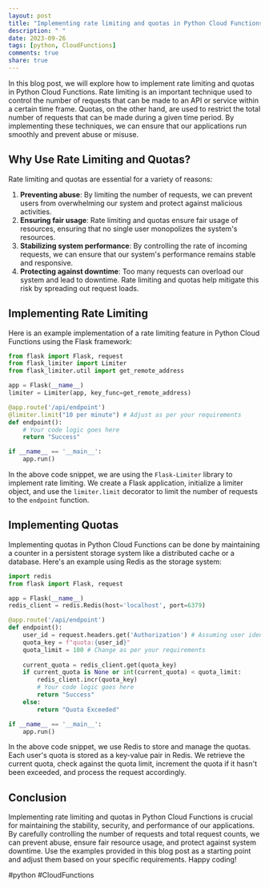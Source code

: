 ```yaml
---
layout: post
title: "Implementing rate limiting and quotas in Python Cloud Functions"
description: " "
date: 2023-09-26
tags: [python, CloudFunctions]
comments: true
share: true
---
```


In this blog post, we will explore how to implement rate limiting and quotas in Python Cloud Functions. Rate limiting is an important technique used to control the number of requests that can be made to an API or service within a certain time frame. Quotas, on the other hand, are used to restrict the total number of requests that can be made during a given time period. By implementing these techniques, we can ensure that our applications run smoothly and prevent abuse or misuse.

## Why Use Rate Limiting and Quotas?

Rate limiting and quotas are essential for a variety of reasons:

1. **Preventing abuse**: By limiting the number of requests, we can prevent users from overwhelming our system and protect against malicious activities.
2. **Ensuring fair usage**: Rate limiting and quotas ensure fair usage of resources, ensuring that no single user monopolizes the system's resources.
3. **Stabilizing system performance**: By controlling the rate of incoming requests, we can ensure that our system's performance remains stable and responsive.
4. **Protecting against downtime**: Too many requests can overload our system and lead to downtime. Rate limiting and quotas help mitigate this risk by spreading out request loads.

## Implementing Rate Limiting

Here is an example implementation of a rate limiting feature in Python Cloud Functions using the Flask framework:

```python
from flask import Flask, request
from flask_limiter import Limiter
from flask_limiter.util import get_remote_address

app = Flask(__name__)
limiter = Limiter(app, key_func=get_remote_address)

@app.route('/api/endpoint')
@limiter.limit("10 per minute") # Adjust as per your requirements
def endpoint():
    # Your code logic goes here
    return "Success"

if __name__ == '__main__':
    app.run()
```

In the above code snippet, we are using the `Flask-Limiter` library to implement rate limiting. We create a Flask application, initialize a limiter object, and use the `limiter.limit` decorator to limit the number of requests to the `endpoint` function.

## Implementing Quotas

Implementing quotas in Python Cloud Functions can be done by maintaining a counter in a persistent storage system like a distributed cache or a database. Here's an example using Redis as the storage system:

```python
import redis
from flask import Flask, request

app = Flask(__name__)
redis_client = redis.Redis(host='localhost', port=6379)

@app.route('/api/endpoint')
def endpoint():
    user_id = request.headers.get('Authorization') # Assuming user identification through headers
    quota_key = f"quota:{user_id}"
    quota_limit = 100 # Change as per your requirements
    
    current_quota = redis_client.get(quota_key)
    if current_quota is None or int(current_quota) < quota_limit:
        redis_client.incr(quota_key)
        # Your code logic goes here
        return "Success"
    else:
        return "Quota Exceeded"

if __name__ == '__main__':
    app.run()
```

In the above code snippet, we use Redis to store and manage the quotas. Each user's quota is stored as a key-value pair in Redis. We retrieve the current quota, check against the quota limit, increment the quota if it hasn't been exceeded, and process the request accordingly.

## Conclusion

Implementing rate limiting and quotas in Python Cloud Functions is crucial for maintaining the stability, security, and performance of our applications. By carefully controlling the number of requests and total request counts, we can prevent abuse, ensure fair resource usage, and protect against system downtime. Use the examples provided in this blog post as a starting point and adjust them based on your specific requirements. Happy coding!

#python #CloudFunctions